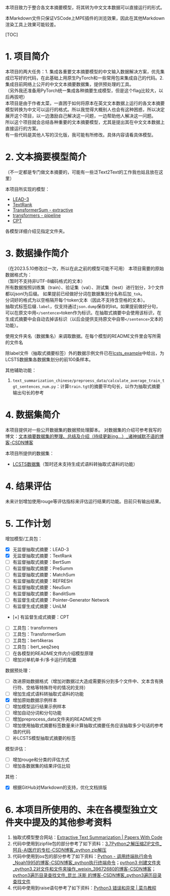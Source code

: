 本项目致力于整合各文本摘要模型，将其转为中文文本数据可以直接运行的形式。

本Markdown文件只保证VSCode上MPE插件的浏览效果，因此在其他Markdown渲染工具上效果可能较差。

[TOC]

# 1. 项目简介
本项目的两大任务：1. 集成各重要文本摘要模型的中文输入数据解决方案，优先集成已写好的代码，在此基础上用原生PyTorch和一些常用包来集成自己的代码。2. 集成目前网络上公开的中文文本摘要数据集，提供预处理的工具。  
（另外我还准备用PyTorch统一集成各种摘要生成模型，但是这个flag比较大，以后再拔吧）  
本项目是由于作者太菜，一直困于如何将原本在英文文本数据上运行的各文本摘要模型转换为中文可以运行的格式。所以我觉得大概别人也会有这种困惑，所以决定展开这个项目，以一边激励自己解决这一问题，一边帮助他人解决这一问题。  
所以这个项目就会总结各种重要的文本摘要模型，尤其是提出其在中文文本数据上直接运行的方案。  
有一些代码是其他人写的汉化版，我可能有所修改。具体内容请看具体模型。
# 2. 文本摘要模型简介
（不一定都是专门做文本摘要的，可能有一些泛Text2Text的工作我也姑且放在这里）

本项目所实现的模型：
- [LEAD-3](./models/lead3)
- [TextRank](./models/textrank)
- [TransformerSum - extractive](./models/transformersum/extractive)
- [transformers - pipeline](./models/transformers_pipeline)
- [CPT](./models/cpt)

各模型详细介绍见指定文件夹。
# 3. 数据操作简介
（在2023.5.10修改过一次，所以在此之前的模型可能不可用）
本项目需要的原始数据格式为：  
（暂时不支持非UTF-8编码格式的文本）  
所有数据按照训练集（train）、验证集（val）、测试集（test）进行划分，3个文件都以jsonl为后缀。
如果提前已经做好分词在数据集划分名称后加`_tok`。  
分词好的格式为以空格隔开每个token文本（因此不支持含空格的文本）。  
抽取式标签后缀`.label`，仅支持通过`json.dump`保存的list。如果提前做好分句，可以在原文中用`</sentence>`token作为标识。在抽取式摘要中会使用该标识，在生成式摘要中会自动去掉该标识（以后会提供支持原文中自带`</sentence>`文本的功能）。

使用文件夹名（数据集名）来调取数据。在每个模型的README文件里会写所需的文件名

除label文件（抽取式摘要标签）外的数据示例文件已在[lcsts_example](./datasets_example/lcsts_example)中给出，为LCSTS数据集各数据集划分的前100条样本。

其他辅助功能：
1. `text_summarization_chinese/preproess_data/calculate_average_train_tgt_sentences_num.py`：计算`train.tgt`的摘要平均句长，以作为抽取式摘要输出句长的参考
# 4. 数据集简介
本项目提供对一些公开数据集的数据预处理脚本。
对数据集的介绍可参考我写的博文：[文本摘要数据集的整理、总结及介绍（持续更新ing...）_诸神缄默不语的博客-CSDN博客](https://blog.csdn.net/PolarisRisingWar/article/details/122987556)

本项目所提供的数据集：
- [LCSTS数据集](./preproess_data/specific_datasets/lcsts.py)（暂时还未支持生成式语料转抽取式语料的功能）
# 4. 结果评估
未来计划增加使用rouge等评估指标来评估运行结果的功能。目前只有输出结果。
# 5. 工作计划
增加模型/工具包：
- [x] 无监督抽取式摘要：LEAD-3
- [x] 无监督抽取式摘要：TextRank
- [ ] 有监督抽取式摘要：BertSum
- [ ] 有监督抽取式摘要：PreSumm
- [ ] 有监督抽取式摘要：MatchSum
- [ ] 有监督抽取式摘要：REFRESH
- [ ] 有监督抽取式摘要：NeuSum
- [ ] 有监督抽取式摘要：BanditSum
- [ ] 有监督生成式摘要：Pointer-Generator Network
- [ ] 有监督生成式摘要：UniLM
- [×] 有监督生成式摘要：CPT
- [ ] 工具包：transformers
- [ ] 工具包：TransformerSum
- [ ] 工具包：bert4keras
- [ ] 工具包：bert_seq2seq
- [ ] 在各模型的README文件内介绍模型原理
- [ ] 增加对单机单卡/多卡运行的配置

数据预处理：
- [ ] 改进原始数据格式（增加对数据过大造成需要拆分到多个文件中、文本含有换行符、空格等特殊符号的情况的支持）
- [ ] 增加生成式语料转抽取式语料的功能
- [x] 增加原始数据示例样本
- [ ] 增加模型运行结果示例样本
- [ ] 增加自动分词和分句功能
- [ ] 增加preprocess_data文件夹的README文件
- [ ] 增加使用抽取式摘要标签数量来计算抽取式摘要任务应该抽取多少句话的参考值的代码
- [ ] 补LCSTS模型抽取式摘要的标签

模型评估：
- [ ] 增加rouge和分类的评估方式
- [ ] 增加各数据集的结果评估比较

其他：
- [x] 根据GitHub对Markdown的支持，优化文档排版

# 6. 本项目所使用的、未在各模型独立文件夹中提及的其他参考资料
1. 抽取式模型整合网站：[Extractive Text Summarization | Papers With Code](https://paperswithcode.com/task/extractive-document-summarization)
2. 代码中使用到zipfile包的部分参考了如下资料：[3.7Python之解压缩ZIP文件_阿兵-AI医疗的专栏-CSDN博客_python zip解压](https://blog.csdn.net/webzhuce/article/details/79950027)
3. 代码中使用到os包的部分参考了如下资料：[Python - 调用终端执行命令_Noah1995的博客-CSDN博客_python执行终端命令](https://blog.csdn.net/weixin_42368421/article/details/98625365)；[python3 创建文件夹_python3.2对文件和文件夹操作_weixin_39672680的博客-CSDN博客](https://blog.csdn.net/weixin_39672680/article/details/110284950)；[python3遍历目录查找文件_昆兰.沃斯 的博客-CSDN博客_python3遍历目录查找文件](https://blog.csdn.net/qq_36523839/article/details/72974517)
4. 代码中使用到raise语句参考了如下资料：[Python3 错误和异常 | 菜鸟教程](https://www.runoob.com/python3/python3-errors-execptions.html)